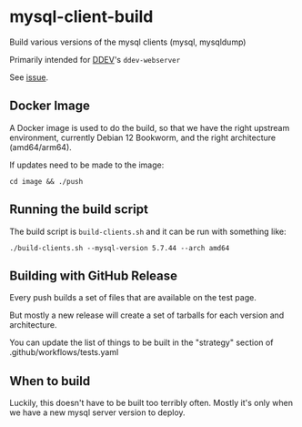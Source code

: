 # mysql-client-build

Build various versions of the mysql clients (mysql, mysqldump)

Primarily intended for [DDEV](https://github.com/ddev/ddev)'s `ddev-webserver`

See [issue](https://github.com/ddev/ddev/issues/6083).

## Docker Image

A Docker image is used to do the build, so that we have the right upstream environment, currently Debian 12 Bookworm, and the right architecture (amd64/arm64).

If updates need to be made to the image:

`cd image && ./push`

## Running the build script

The build script is `build-clients.sh` and it can be run with something like:

`./build-clients.sh --mysql-version 5.7.44 --arch amd64`

## Building with GitHub Release

Every push builds a set of files that are available on the test page.

But mostly a new release will create a set of tarballs for each version and architecture.

You can update the list of things to be built in the "strategy" section of .github/workflows/tests.yaml

## When to build

Luckily, this doesn't have to be built too terribly often. Mostly it's only when we have a new mysql server version to deploy.

